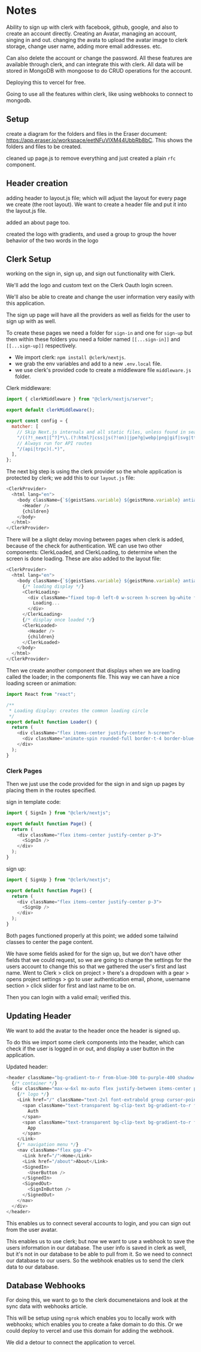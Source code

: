 # Notes

Ability to sign up with clerk with facebook, github, google, and also to create an account directly. Creating an Avatar, managing an account, singing in and out. changing the avata to upload the avatar image to clerk storage, change user name, adding more email addresses. etc.

Can also delete the account or change the password. All these features are available through clerk, and can integrate this with clerk. All data will be stored in MongoDB with mongoose to do CRUD operations for the account.

Deploying this to vercel for free.

Going to use all the features within clerk, like using webhooks to connect to mongodb.

## Setup

create a diagram for the folders and files in the Eraser document: <https://app.eraser.io/workspace/eetNFuVlXM44UbbRb8bC>. This shows the folders and files to be created.

cleaned up page.js to remove everything and just created a plain `rfc` component.

## Header creation

adding header to layout.js file; which will adjust the layout for every page we create (the root layout). We want to create a header file and put it into the layout.js file.

added an about page too.

created the logo with gradients, and used a group to group the hover behavior of the two words in the logo

## Clerk Setup

working on the sign in, sign up, and sign out functionality with Clerk.

We'll add the logo and custom text on the Clerk Oauth login screen.

We'll also be able to create and change the user information very easily with this application.

The sign up page will have all the providers as well as fields for the user to sign up with as well.

To create these pages we need a folder for `sign-in` and one for `sign-up` but then within these folders you need a folder named `[[...sign-in]]` and `[[...sign-up]]` respectively.

- We import clerk: `npm install @clerk/nextjs`.
- we grab the env variables and add to a new `.env.local` file.
- we use clerk's provided code to create a middleware file `middleware.js` folder.

Clerk middleware:

```javascript
import { clerkMiddleware } from "@clerk/nextjs/server";

export default clerkMiddleware();

export const config = {
  matcher: [
    // Skip Next.js internals and all static files, unless found in search params
    "/((?!_next|[^?]*\\.(?:html?|css|js(?!on)|jpe?g|webp|png|gif|svg|ttf|woff2?|ico|csv|docx?|xlsx?|zip|webmanifest)).*)",
    // Always run for API routes
    "/(api|trpc)(.*)",
  ],
};
```

The next big step is using the clerk provider so the whole application is protected by clerk; we add this to our `layout.js` file:

```javascript
<ClerkProvider>
  <html lang="en">
    <body className={`${geistSans.variable} ${geistMono.variable} antialiased`}>
      <Header />
      {children}
    </body>
  </html>
</ClerkProvider>
```

There will be a slight delay moving between pages when clerk is added, because of the check for authentication. WE can use two other components: ClerkLoaded, and ClerkLoading, to determine when the screen is done loading. These are also added to the layout file:

```javascript
<ClerkProvider>
  <html lang="en">
    <body className={`${geistSans.variable} ${geistMono.variable} antialiased`}>
      {/* loading display */}
      <ClerkLoading>
        <div className="fixed top-0 left-0 w-screen h-screen bg-white flex justify-center items-center">
          Loading...
        </div>
      </ClerkLoading>
      {/* display once loaded */}
      <ClerkLoaded>
        <Header />
        {children}
      </ClerkLoaded>
    </body>
  </html>
</ClerkProvider>
```

Then we create another component that displays when we are loading called the loader; in the components file. This way we can have a nice loading screen or animation:

```javascript
import React from "react";

/**
 * Loading display: creates the common loading circle
 */
export default function Loader() {
  return (
    <div className="flex items-center justify-center h-screen">
      <div className="animate-spin rounded-full border-t-4 border-blue-500 border-solid h-10 w-10"></div>
    </div>
  );
}
```

### Clerk Pages

Then we just use the code provided for the sign in and sign up pages by placing them in the routes specified.

sign in template code:

```javascript
import { SignIn } from "@clerk/nextjs";

export default function Page() {
  return (
    <div className="flex items-center justify-center p-3">
      <SignIn />
    </div>
  );
}
```

sign up:

```javascript
import { SignUp } from "@clerk/nextjs";

export default function Page() {
  return (
    <div className="flex items-center justify-center p-3">
      <SignUp />
    </div>
  );
}
```

Both pages functioned properly at this point; we added some tailwind classes to center the page content.

We have some fields asked for for the sign up, but we don't have other fields that we could request, so we are going to change the settings for the users account to change this so that we gathered the user's first and last name. Went to Clerk > click on project > there's a dropdown with a gear > opens project settings > go to user authentication email, phone, username section > click slider for first and last name to be on.

Then you can login with a valid email; verified this.

## Updating Header

We want to add the avatar to the header once the header is signed up.

To do this we import some clerk components into the header, which can check if the user is logged in or out, and display a user button in the application.

Updated header:

```javascript
<header className="bg-gradient-to-r from-blue-300 to-purple-400 shadow-lg">
  {/* container */}
  <div className="max-w-6xl mx-auto flex justify-between items-center p-3">
    {/* logo */}
    <Link href="/" className="text-2xl font-extrabold group cursor-pointer">
      <span className="text-transparent bg-clip-text bg-gradient-to-r from-blue-500 to-blue-700 drop-shadow-md group-hover:from-blue-400 group-hover:to-blue-600">
        Auth
      </span>
      <span className="text-transparent bg-clip-text bg-gradient-to-r from-purple-500 to-purple-700 drop-shadow-md group-hover:from-purple-400 group-hover:to-purple-600">
        App
      </span>
    </Link>
    {/* navigation menu */}
    <nav className="flex gap-4">
      <Link href="/">Home</Link>
      <Link href="/about">About</Link>
      <SignedIn>
        <UserButton />
      </SignedIn>
      <SignedOut>
        <SignInButton />
      </SignedOut>
    </nav>
  </div>
</header>
```

This enables us to connect several accounts to login, and you can sign out from the user avatar.

This enables us to use clerk; but now we want to use a webhook to save the users information in our database. The user info is saved in clerk as well, but it's not in our database to be able to pull from it. So we need to connect our database to our users. So the webhook enables us to send the clerk data to our database.

## Database Webhooks

For doing this, we want to go to the clerk documenetaions and look at the sync data with webhooks article.

This will be setup using `ngrok` which enables you to locally work with webhooks; which enables you to create a fake domain to do this. Or we could deploy to vercel and use this domain for adding the webhook.

We did a detour to connect the application to vercel.
